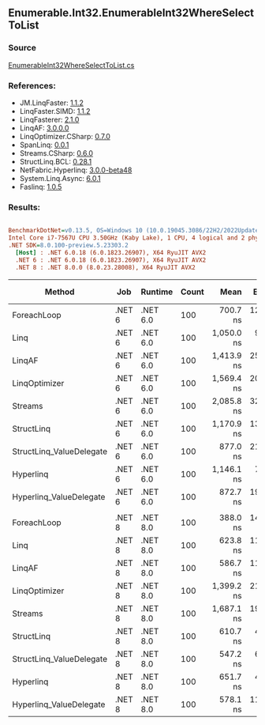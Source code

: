 ﻿## Enumerable.Int32.EnumerableInt32WhereSelectToList

### Source
[EnumerableInt32WhereSelectToList.cs](../LinqBenchmarks/Enumerable/Int32/EnumerableInt32WhereSelectToList.cs)

### References:
- JM.LinqFaster: [1.1.2](https://www.nuget.org/packages/JM.LinqFaster/1.1.2)
- LinqFaster.SIMD: [1.1.2](https://www.nuget.org/packages/LinqFaster.SIMD/1.0.3)
- LinqFasterer: [2.1.0](https://www.nuget.org/packages/LinqFasterer/2.1.0)
- LinqAF: [3.0.0.0](https://www.nuget.org/packages/LinqAF/3.0.0.0)
- LinqOptimizer.CSharp: [0.7.0](https://www.nuget.org/packages/LinqOptimizer.CSharp/0.7.0)
- SpanLinq: [0.0.1](https://www.nuget.org/packages/SpanLinq/0.0.1)
- Streams.CSharp: [0.6.0](https://www.nuget.org/packages/Streams.CSharp/0.6.0)
- StructLinq.BCL: [0.28.1](https://www.nuget.org/packages/StructLinq/0.28.1)
- NetFabric.Hyperlinq: [3.0.0-beta48](https://www.nuget.org/packages/NetFabric.Hyperlinq/3.0.0-beta48)
- System.Linq.Async: [6.0.1](https://www.nuget.org/packages/System.Linq.Async/6.0.1)
- Faslinq: [1.0.5](https://www.nuget.org/packages/Faslinq/1.0.5)

### Results:
``` ini

BenchmarkDotNet=v0.13.5, OS=Windows 10 (10.0.19045.3086/22H2/2022Update)
Intel Core i7-7567U CPU 3.50GHz (Kaby Lake), 1 CPU, 4 logical and 2 physical cores
.NET SDK=8.0.100-preview.5.23303.2
  [Host] : .NET 6.0.18 (6.0.1823.26907), X64 RyuJIT AVX2
  .NET 6 : .NET 6.0.18 (6.0.1823.26907), X64 RyuJIT AVX2
  .NET 8 : .NET 8.0.0 (8.0.23.28008), X64 RyuJIT AVX2


```
|                   Method |    Job |  Runtime | Count |       Mean |    Error |   StdDev |     Median |        Ratio | RatioSD |   Gen0 | Allocated | Alloc Ratio |
|------------------------- |------- |--------- |------ |-----------:|---------:|---------:|-----------:|-------------:|--------:|-------:|----------:|------------:|
|              ForeachLoop | .NET 6 | .NET 6.0 |   100 |   700.7 ns | 12.74 ns | 26.03 ns |   689.0 ns |     baseline |         | 0.5846 |    1224 B |             |
|                     Linq | .NET 6 | .NET 6.0 |   100 | 1,050.0 ns |  9.43 ns |  7.87 ns | 1,052.1 ns | 1.47x slower |   0.07x | 0.6409 |    1344 B |  1.10x more |
|                   LinqAF | .NET 6 | .NET 6.0 |   100 | 1,413.9 ns | 25.90 ns | 29.82 ns | 1,401.1 ns | 2.01x slower |   0.08x | 0.5836 |    1224 B |  1.00x more |
|            LinqOptimizer | .NET 6 | .NET 6.0 |   100 | 1,569.4 ns | 20.25 ns | 15.81 ns | 1,565.4 ns | 2.19x slower |   0.11x | 4.4537 |    9330 B |  7.62x more |
|                  Streams | .NET 6 | .NET 6.0 |   100 | 2,085.8 ns | 32.13 ns | 35.72 ns | 2,076.2 ns | 2.96x slower |   0.10x | 0.8430 |    1768 B |  1.44x more |
|               StructLinq | .NET 6 | .NET 6.0 |   100 | 1,170.9 ns | 13.11 ns | 10.94 ns | 1,166.0 ns | 1.64x slower |   0.08x | 0.2785 |     584 B |  2.10x less |
| StructLinq_ValueDelegate | .NET 6 | .NET 6.0 |   100 |   877.0 ns | 21.22 ns | 61.22 ns |   845.0 ns | 1.25x slower |   0.07x | 0.2365 |     496 B |  2.47x less |
|                Hyperlinq | .NET 6 | .NET 6.0 |   100 | 1,146.1 ns |  7.72 ns |  6.84 ns | 1,144.3 ns | 1.61x slower |   0.07x | 0.2365 |     496 B |  2.47x less |
|  Hyperlinq_ValueDelegate | .NET 6 | .NET 6.0 |   100 |   872.7 ns | 19.55 ns | 55.14 ns |   842.2 ns | 1.26x slower |   0.09x | 0.2365 |     496 B |  2.47x less |
|                          |        |          |       |            |          |          |            |              |         |        |           |             |
|              ForeachLoop | .NET 8 | .NET 8.0 |   100 |   388.0 ns | 14.05 ns | 40.33 ns |   363.8 ns |     baseline |         | 0.5851 |    1224 B |             |
|                     Linq | .NET 8 | .NET 8.0 |   100 |   623.8 ns | 11.96 ns | 12.80 ns |   617.4 ns | 1.65x slower |   0.13x | 0.6418 |    1344 B |  1.10x more |
|                   LinqAF | .NET 8 | .NET 8.0 |   100 |   586.7 ns | 11.56 ns | 15.43 ns |   577.9 ns | 1.58x slower |   0.11x | 0.5846 |    1224 B |  1.00x more |
|            LinqOptimizer | .NET 8 | .NET 8.0 |   100 | 1,399.2 ns | 21.94 ns | 28.53 ns | 1,394.5 ns | 3.76x slower |   0.25x | 4.4537 |    9329 B |  7.62x more |
|                  Streams | .NET 8 | .NET 8.0 |   100 | 1,687.1 ns | 19.68 ns | 15.36 ns | 1,688.2 ns | 4.42x slower |   0.36x | 0.8430 |    1768 B |  1.44x more |
|               StructLinq | .NET 8 | .NET 8.0 |   100 |   610.7 ns |  4.01 ns |  3.13 ns |   610.7 ns | 1.60x slower |   0.14x | 0.2785 |     584 B |  2.10x less |
| StructLinq_ValueDelegate | .NET 8 | .NET 8.0 |   100 |   547.2 ns |  6.40 ns |  5.99 ns |   544.6 ns | 1.44x slower |   0.11x | 0.2365 |     496 B |  2.47x less |
|                Hyperlinq | .NET 8 | .NET 8.0 |   100 |   651.7 ns |  4.58 ns |  3.58 ns |   651.1 ns | 1.71x slower |   0.14x | 0.2365 |     496 B |  2.47x less |
|  Hyperlinq_ValueDelegate | .NET 8 | .NET 8.0 |   100 |   578.1 ns | 11.31 ns | 14.31 ns |   572.6 ns | 1.55x slower |   0.09x | 0.2365 |     496 B |  2.47x less |
